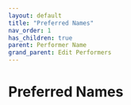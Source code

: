 ```yaml
---
layout: default
title: "Preferred Names"
nav_order: 1
has_children: true
parent: Performer Name
grand_parent: Edit Performers
---
```


# Preferred Names
